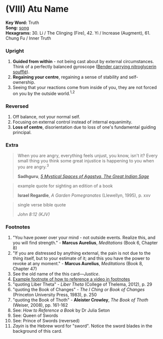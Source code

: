 # (VIII) Atu Name

**Key Word:** Truth  
**Song:** [song](https://youtube.com/watch?v=b0cAWgTPiwM)  
**Hexagrams:** 30. Li / The Clinging (Fire), 42. Yi / Increase (Augment), 61. Chung Fu / Inner Truth



### Upright

1) **Guided from within** - not being cast about by external circumstances. Think of a perfectly balanced gyroscope ([Bender carrying nitroglycerin soufflé](https://www.youtube.com/watch?v=7ztF8lqZjHI)).
2) **Regaining your centre**, regaining a sense of stability and self-ownership.
3) Seeing that your reactions come from inside of you, they are not forced on you by the outside world.<sup>1,2</sup>



### Reversed

1) Off balance, not your normal self.
2) Focusing on external control instead of internal equanimity.
3) **Loss of centre**, disorientation due to loss of one's fundamental guiding principal.



### Extra

>When you are angry, everything feels unjust, you know, isn't it? Every small thing you think some great injustice is happening to you when you are angry.<sup>3</sup>
>
>**Sadhguru**, [*5 Mystical Spaces of Agastya, The Great Indian Sage*](https://www.youtube.com/watch?v=wv-aai4rw5I&t=411s)

>example quote for sighting an edition of a book
>
>**Israel Regardie**, *A Garden Pomegranates* (Llewellyn, 1995), p. xxv

>single verse bible quote
>
>*John 8:12 (KJV)*



### Footnotes

1. "You have power over your mind - not outside events. Realize this, and you will find strength." - **Marcus Aurelius**, *Meditations* (Book 6, Chapter 8)
2. "If you are distressed by anything external, the pain is not due to the thing itself, but to your estimate of it; and this you have the power to revoke at any moment." - **Marcus Aurelius**, *Meditations* (Book 8, Chapter 47)
3. See the old name of the this card—*Justice*.
4. [Example footnote of how to reference a video in footnotes](https://www.youtube.com/watch?v=fj2uWxn_8SQ)
5. "quoting Liber Theta" - *Liber Theta* (College of Thelema, 2012), p. 29
6. "quoting the Book of Changes" - *The I Ching or Book of Changes* (Princeton University Press, 1983), p. 250
7. "quoting the Book of Thoth" - **Aleister Crowley**, *The Book of Thoth* (Weiser, 2008), pp. 161-162
8. See: *How to Reference a Book* by Dr Julia Seton
9. See: Queen of Swords
10. See: Prince of Swords (reversed)
11. *Zayin* is the Hebrew word for "sword". Notice the sword blades in the background of this card.


